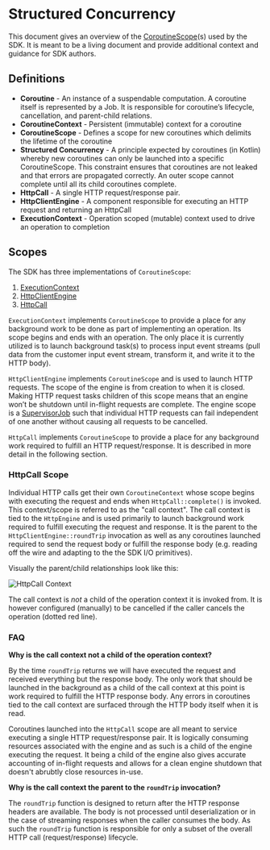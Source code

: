 # Structured Concurrency

This document gives an overview of the [CoroutineScope](https://kotlinlang.org/api/kotlinx.coroutines/kotlinx-coroutines-core/kotlinx.coroutines/-coroutine-scope/)(s) 
used by the SDK. It is meant to be a living document and provide additional context and guidance for SDK authors.

## Definitions

* **Coroutine** - An instance of a suspendable computation. A coroutine itself is represented by a Job. It is responsible for coroutine’s lifecycle, cancellation, and parent-child relations.
* **CoroutineContext** - Persistent (immutable) context for a coroutine
* **CoroutineScope** - Defines a scope for new coroutines which delimits the lifetime of the coroutine
* **Structured Concurrency** - A principle expected by coroutines (in Kotlin) whereby new coroutines can only be launched into a specific CoroutineScope. This constraint ensures that coroutines are not leaked and that errors are propagated correctly. An outer scope cannot complete until all its child coroutines complete. 
* **HttpCall** - A single HTTP request/response pair. 
* **HttpClientEngine** - A component responsible for executing an HTTP request and returning an HttpCall
* **ExecutionContext** - Operation scoped (mutable) context used to drive an operation to completion


## Scopes

The SDK has three implementations of `CoroutineScope`:

1. [ExecutionContext](https://github.com/smithy-lang/smithy-kotlin/blob/main/runtime/runtime-core/common/src/aws/smithy/kotlin/runtime/operation/ExecutionContext.kt)
2. [HttpClientEngine](https://github.com/smithy-lang/smithy-kotlin/blob/main/runtime/protocol/http-client/common/src/aws/smithy/kotlin/runtime/http/engine/HttpClientEngine.kt)
3. [HttpCall](https://github.com/smithy-lang/smithy-kotlin/blob/main/runtime/protocol/http/common/src/aws/smithy/kotlin/runtime/http/response/HttpCall.kt)
    

`ExecutionContext` implements `CoroutineScope` to provide a place for any background work to be done as part of implementing an operation. 
Its scope begins and ends with an operation. The only place it is currently utilized is to launch background task(s) to process input event streams 
(pull data from the customer input event stream, transform it, and write it to the HTTP body). 

`HttpClientEngine` implements `CoroutineScope` and is used to launch HTTP requests. The scope of the engine is from creation to when it is closed.
Making HTTP request tasks children of this scope means that an engine won’t be shutdown until in-flight requests are complete.
The engine scope is a [SupervisorJob](https://kotlinlang.org/api/kotlinx.coroutines/kotlinx-coroutines-core/kotlinx.coroutines/-supervisor-job.html) such that individual HTTP requests can fail independent of one another without causing all requests to be cancelled.

`HttpCall` implements `CoroutineScope` to provide a place for any background work required to fulfill an HTTP request/response. It is described
in more detail in the following section.

### HttpCall Scope

Individual HTTP calls get their own `CoroutineContext` whose scope begins with executing the request and ends when `HttpCall::complete()` is invoked.
This context/scope is referred to as the "call context". The call context is tied to the `HttpEngine` and is used primarily to launch background work
required to fulfill executing the request and response. It is the parent to the `HttpClientEngine::roundTrip` invocation as well as any coroutines
launched required to send the request body or fulfill the response body (e.g. reading off the wire and adapting to the the SDK I/O primitives). 

Visually the parent/child relationships look like this:

![HttpCall Context](resources/http-call-context.png)


The call context is _not_ a child of the operation context it is invoked from. It is however configured (manually) to be cancelled if the caller cancels the operation (dotted red line).

### FAQ

**Why is the call context not a child of the operation context?**

By the time `roundTrip` returns we will have executed the request and received everything but the response body. The only work that should be launched in the background as a child of the call context at this point is work required to fulfill the HTTP response body. Any errors in coroutines tied to the call context are surfaced through the HTTP body itself when it is read.

Coroutines launched into the `HttpCall` scope are all meant to service executing a single HTTP request/response pair. It is logically consuming resources associated with the engine and as such is a child of the engine executing the request. It being a child of the engine also gives accurate accounting
of in-flight requests and allows for a clean engine shutdown that doesn't abrubtly close resources in-use. 

**Why is the call context the parent to the `roundTrip` invocation?**

The `roundTrip` function is designed to return after the HTTP response headers are available. The body is not processed until deserialization or in the case of streaming responses when the caller consumes the body. As such the `roundTrip` function is responsible for only a subset of the overall HTTP
call (request/response) lifecycle.
